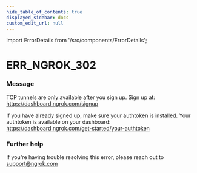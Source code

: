 ```yaml
---
hide_table_of_contents: true
displayed_sidebar: docs
custom_edit_url: null
---
```


import ErrorDetails from '/src/components/ErrorDetails';

# ERR_NGROK_302

### Message
TCP tunnels are only available after you sign up.
Sign up at: https://dashboard.ngrok.com/signup

If you have already signed up, make sure your authtoken is installed.
Your authtoken is available on your dashboard: https://dashboard.ngrok.com/get-started/your-authtoken

### Further help
If you're having trouble resolving this error, please reach out to [support@ngrok.com](mailto:support@ngrok.com?subject=Help%20with%20ERR_NGROK_302)

<ErrorDetails error='err_ngrok_302' />
